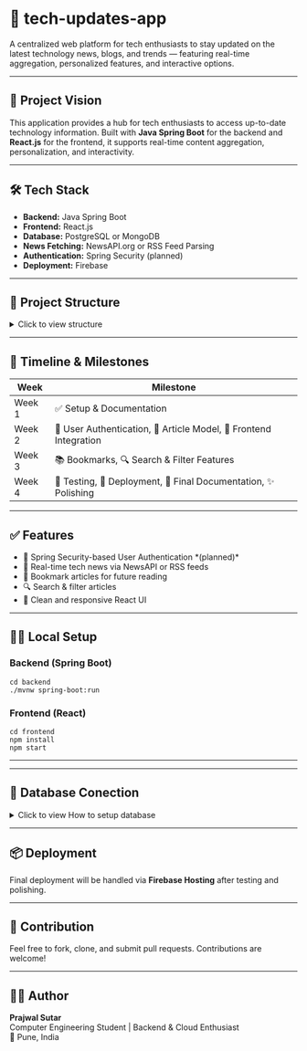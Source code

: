 <!DOCTYPE html>
<html lang="en">

<body>

<h1>📰 tech-updates-app</h1>
<p>A centralized web platform for tech enthusiasts to stay updated on the latest technology news, blogs, and trends — featuring real-time aggregation, personalized features, and interactive options.</p>

<hr />

<h2>🎯 Project Vision</h2>
<p>This application provides a hub for tech enthusiasts to access up-to-date technology information. Built with <strong>Java Spring Boot</strong> for the backend and <strong>React.js</strong> for the frontend, it supports real-time content aggregation, personalization, and interactivity.</p>

<hr />

<h2>🛠 Tech Stack</h2>
<ul>
  <li><strong>Backend:</strong> Java Spring Boot</li>
  <li><strong>Frontend:</strong> React.js</li>
  <li><strong>Database:</strong> PostgreSQL or MongoDB</li>
  <li><strong>News Fetching:</strong> NewsAPI.org or RSS Feed Parsing</li>
  <li><strong>Authentication:</strong> Spring Security (planned)</li>
  <li><strong>Deployment:</strong> Firebase</li>
</ul>

<hr />

<h2>📁 Project Structure</h2>
<details>
  <summary>Click to view structure</summary>
  <pre><code>tech-updates-app/
├── backend/
│   └── src/
│       └── main/
│           ├── java/
│           │   └── com/
│           │       └── notmine/
│           │           └── techupdates/
│           │               ├── TechUpdatesApp.java
│           │               ├── controller/
│           │               ├── service/
│           │               ├── repository/
│           │               └── model/
│           └── resources/
│               └── application.properties
├── pom.xml
│
├── frontend/
│   ├── src/
│   │   ├── components/
│   │   ├── pages/
│   │   ├── App.js
│   │   └── index.js
│   ├── public/
│   │   └── index.html
│   └── package.json
│
├── README.md
└── .gitignore
</code></pre>
</details>

<hr />

<h2>📅 Timeline & Milestones</h2>
<table>
  <thead>
    <tr>
      <th>Week</th>
      <th>Milestone</th>
    </tr>
  </thead>
  <tbody>
    <tr><td>Week 1</td><td>✅ Setup & Documentation</td></tr>
    <tr><td>Week 2</td><td>🔐 User Authentication, 📰 Article Model, 🔄 Frontend Integration</td></tr>
    <tr><td>Week 3</td><td>📚 Bookmarks, 🔍 Search & Filter Features</td></tr>
    <tr><td>Week 4</td><td>🧪 Testing, 🚀 Deployment, 📄 Final Documentation, ✨ Polishing</td></tr>
  </tbody>
</table>

<hr />

<h2>✅ Features</h2>
<ul>
  <li>🔐 Spring Security-based User Authentication *(planned)*</li>
  <li>📰 Real-time tech news via NewsAPI or RSS feeds</li>
  <li>🔖 Bookmark articles for future reading</li>
  <li>🔍 Search & filter articles</li>
  <li>🎨 Clean and responsive React UI</li>
</ul>

<hr />

<h2>🧑‍💻 Local Setup</h2>

<h3>Backend (Spring Boot)</h3>
<pre><code>cd backend
./mvnw spring-boot:run</code></pre>

<h3>Frontend (React)</h3>
<pre><code>cd frontend
npm install
npm start</code></pre>

<hr />

<hr />

<h2>📁 Database Conection</h2>
<details>
  <summary>Click to view How to setup database</summary>
      <h3>1. Setup PostgreSQL locally (initially)</h3>
      <p>Install PostgreSQL locally or on a server.

Create a database for this project, e.g., tech_news_db.

Remember  PostgreSQL username and password (default user is usually postgres).</p>

<h3>2. Add the PostgreSQL Database . </h3>
<P>In  pom.xml file, include the PostgreSQL JDBC driver so that Spring Boot knows how to communicate with PostgreSQL:</P>

<pre><code><dependency>
    <groupId>org.postgresql</groupId>
    <artifactId>postgresql</artifactId>
    <scope>runtime</scope>
</dependency>
</code></pre>

<h3>3. Configure Application Properties</h3>
<p>In src/main/resources/application.properties, add the database connection properties:</p>

<pre><code>spring.datasource.url=jdbc:postgresql://localhost:5432/tech_news_db
spring.datasource.username=postgres
spring.datasource.password=your_password_here
# JPA and Hibernate settings
spring.jpa.hibernate.ddl-auto=update
spring.jpa.show-sql=true
</code></pre>
<p>spring.datasource.url specifies the JDBC URL pointing to your PostgreSQL database.

username and password must match your database credentials.

spring.jpa.hibernate.ddl-auto=update tells Hibernate to create or update tables automatically based on your entities.

spring.jpa.show-sql=true enables logging of SQL statements to the console (useful for debugging).</p>

<h3>4. Define JPA entites</h3>

<p>Model classes are annotated with JPA annotations like @Entity, @Table, @Id, and @GeneratedValue to map Java classes to database tables, for example:</p>

<pre><code>@Entity
@Table(name = "users")
public class User {
    @Id
    @GeneratedValue(strategy = GenerationType.IDENTITY)
    private Long id;

    private String userName;
    private String email;
    private String passwordHash;

    // getters and setters...
}
</code></pre>

<h3>5. Create Repository Interfaces</h3>
<p>Repository interfaces extending JpaRepository allow CRUD operations without writing SQL:</p>

<pre><code>@Repository
public interface UserRepository extends JpaRepository<User, Long> {

}
</code></pre>

<h3>6. Use repository in controllers</h3>

<p>Inject your repository in controllers using @Autowired and use methods like save() to persist entities:</p>

<pre><code>@Autowired
private UserRepository userRepository;

@PostMapping("/api/users/register")
public User registerUser(@RequestBody User newUser) {
    return userRepository.save(newUser);
}
</pre></code>

<h3>7. Run and verify</h3>

<p>Start your PostgreSQL server.

Run your Spring Boot application.

Register a user or create records via your API.

Confirm records exist using pgAdmin or SQL queries.</p>

<h2>Summery</h2>

<p>By adding the PostgreSQL driver, configuring connection properties in application.properties, defining JPA entity classes and repositories, and using Spring Data JPA repositories in your application, the backend successfully connects and operates with the PostgreSQL database.</p>

</details>
<hr />

<h2>📦 Deployment</h2>
<p>Final deployment will be handled via <strong>Firebase Hosting</strong> after testing and polishing.</p>

<hr />

<h2>🙌 Contribution</h2>
<p>Feel free to fork, clone, and submit pull requests. Contributions are welcome!</p>

<hr />

<h2>👨‍🎓 Author</h2>
<p><strong>Prajwal Sutar</strong><br />
Computer Engineering Student | Backend & Cloud Enthusiast<br />
📍 Pune, India</p>

</body>
</html>
